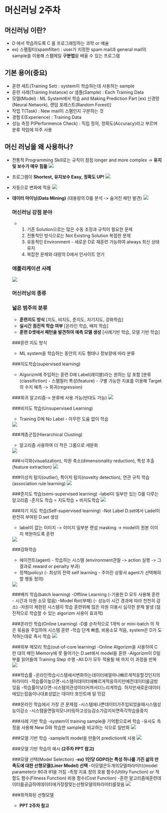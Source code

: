 # 머신러닝 2주차

## 머신러닝 이란?
- D 에서 학습하도록 C 를 프로그래밍하는 과학 or 예술
- ex) 스팸필터(spamfilter) : user가 지정한 spam mail과 general mail의 sample을 이용해 스팸메일 **구분법**을 배울 수 있는 프로그램

## 기본 용어(중요)
- 훈련 세트(Training Set) : system이 학습하는데 사용하는 sample
- 훈련 사례(Training Instance) or 샘플(Sample) : Each Training Data
- 모델(Model) : ML System에서 학습 and Making Prediction Part
  [ex) 신경망(Neural Network), 랜덤 포레스트(Random Forest)]
- 작업 T(Task) : New mail이 스팸인지 구분하는 것
- 경험 E(Experience) : Training Data
- 성능 측정 P(Performence Check) : 직접 정의, 정확도(Accuracy)라고 부르며 분류 작업에 자주 사용

## 머신 러닝을 왜 사용하나?
- 전통적 Programming Skill로는 규칙이 점점 longer and more complex -> **유지 및 보수가 매우 힘듦**
  <img src = 'https://github.com/bluemoon-17/KEVIN/blob/main/2Grade/1Simester/Pictures/approach.png'/>


- 프로그램이 **Shortest, 유지보수 Easy, 정확도 UP!**
  <img src = 'https://github.com/bluemoon-17/KEVIN/blob/main/2Grade/1Simester/Pictures/approach2.png'/>

- 자동으로 변화에 적응
  <img src = 'https://github.com/bluemoon-17/KEVIN/blob/main/2Grade/1Simester/Pictures/adapt.png'/>

- **데이터 마이닝(Data Mining)**
  (대용량의 D를 분석 -> 숨겨진 패턴 발견)
  <img src = "https://github.com/bluemoon-17/KEVIN/blob/main/2Grade/1Simester/Pictures/datamining.png"/>

  ### 머신러닝 강점 분야
  - 1. 기존 Solution으로는 많은 수동 조정과 규칙이 필요한 문제
    2. 전통적인 방식으로는 Not Existing Solution 복접한 문제
    3. 유동적인 Environment - 새로운 D로 재훈련 가능하여 always 최신 상태 유지
    4. 복잡한 문제와 대량의 D에서 인사이트 얻기

  ### 애플리케이션 사례
  <img src = 'https://github.com/bluemoon-17/KEVIN/blob/main/2Grade/1Simester/Pictures/appexample.png'/>

  ### 머신러닝의 종류
  ### 넓은 범주의 분류
  - **훈련지도 방식** [지도, 비지도, 준지도, 자기지도, 강화학습]
  - **실시간 점진적 학습 여부** [온라인 학습, 배치 학습]
  - **훈련 D셋에서 패턴을 발견하여 예측 모델 생성** [사례기반 학습, 모델 기반 학습]
 
  ###훈련 지도 방식
  - ML system을 학습하는 동안의 지도 형태나 정보량에 따라 분류

  ###지도학습(supervised learning)
  - Algorizm에 주입하는 훈련 D에 Label(레이블)라는 원하는 답 포함
    [분류(classifiction) - 스팸필터 특성(feature) - 구별 가능한 지표를 이용해 Target의 수치 예측 -> 회귀(regression)

  ###회귀 알고리즘-> 분류에 사용 가능(반대도 가능)
  <img src = 'https://github.com/bluemoon-17/KEVIN/blob/main/2Grade/1Simester/Pictures/regression.png'/>

  ###비지도 학습(Unsupervised Learning)
  - Training D에 No Label - 아무런 도움 없이 학습
  <img src = 'https://github.com/bluemoon-17/KEVIN/blob/main/2Grade/1Simester/Pictures/nolabel.png'/>

  ###계층군집(Hierarchical Clusting)
  - 알고리즘 사용하여 더 작은 그룹으로 세분화
  <img src = 'https://github.com/bluemoon-17/KEVIN/blob/main/2Grade/1Simester/Pictures/group.png'/>

  ###시각화(visualization), 차원 축소(dimensionality reduction), 특성 추출(feature extraction)
  <img src = 'https://github.com/bluemoon-17/KEVIN/blob/main/2Grade/1Simester/Pictures/groupexample.png'/>

  ###이상치 탐지(outlier), 특이치 탐지(novelty detection), 연관 규칙 학습(association rule learning)
  <img src = 'https://github.com/bluemoon-17/KEVIN/blob/main/2Grade/1Simester/Pictures/errorloading.png'/>

  ###준지도 학습(semi-supervised learning)
  -label이 일부만 있는 D를 다루는 알고리즘
  -준지도 학습 = 지도학습 + 비지도학습
  <img src = 'https://github.com/bluemoon-17/KEVIN/blob/main/2Grade/1Simester/Pictures/partedlabel.png'/>

  ###자기 지도 학습(Self-supervised learning)
  -Not Label D.set에서 Ladel이 완전히 부여된 D.set 생성
  - label이 없는 이미지 -> 이미지 일부분 랜섬 masking -> model이 원본 이미지 복원하도록 훈련
  <img src = 'https://github.com/bluemoon-17/KEVIN/blob/main/2Grade/1Simester/Pictures/selflearning.png'/>

  ###강화학습
  - 에이전트(agent) - 학습하는 시스템
  (environment관찰 -> action 실행 -> 그 결과로 reward or penalty 부과)
  - 정책(policy)
  (- 최상의 전략 self learning - 주어진 상황서 agent가 선택해햐할 행동 정의)
  <img src = 'https://github.com/bluemoon-17/KEVIN/blob/main/2Grade/1Simester/Pictures/upgrade.png'/>

  ###배치 학습(batch learning)
  -Offline Learning (-기용한 D 모두 사용해 훈련 - 시간과 자원 소모 많음)
  -Model Rot(부패) (- 성능이 시간 경과에 따라 천천히 감소)
  -자원이 제한된 시스템이 학습 훈련위해 많은 자원 이용시 심각한 문제 발생
  (점진적으로 학습할 수 있는 algorizm 사용이 효과적)

  ###온라인 학습(Online Learning)
  -D를 순차적으로 1개씩 or mini-batch 의 작은 묶음을 주입하여 시스템 훈련
  -학습 단계 빠름, 비용소모 적음, system은 D가 도착하는데로 즉시 학습
  <img src = 'https://github.com/bluemoon-17/KEVIN/blob/main/2Grade/1Simester/Pictures/online.png'/>

  ###외부 메모리 학습(out-of-core learning)
  -Online Algorizm을 사용하여 C 한 대의 메인 Memory에 못 들어가는 D.set에서 model을 훈련
  -Algorizm이 D일부를 읽어들여 Training Step 수행
  -All D가 모두 적용될 때 까지 이 과정을 반복
  <img src = 'https://github.com/bluemoon-17/KEVIN/blob/main/2Grade/1Simester/Pictures/outmemory.png'/>

  ###학습률
  -온라인학습시스템에서변화하는데이터에얼마나빠르게적응할것인지의파라미터
  -학습률이높으면-시스템이데이터에빠르게적응하지만예전데이터를금방잊음
  -학습률이낮으면-시스템의관성이더커져서더느리게학습. 하지만새로운데이터에있는잡음이나대표성없는 데이터 포인트에 덜 민감

  ###온라인 학습에서 가장 큰 문제점
  -시스템에나쁜데이터가주입되었을때시스템성능이감소
  -시스템을면밀히모니터링하고성능감소가감지되면즉각학습을중지

  ###사례 기반 학습
  -system이 training sample을 기억함으로써 학습
  -유사도 측정을 사용해 New D와 학습한 sample을 비교하는 식으로 일반화
  <img src = 'https://github.com/bluemoon-17/KEVIN/blob/main/2Grade/1Simester/Pictures/instancebased.png'/>

  ###모델 기반 학습
  -sample의 model을 만들어 prediction에 사용
  <img src = 'https://github.com/bluemoon-17/KEVIN/blob/main/2Grade/1Simester/Pictures/modelbased.png'/>

  ###모델 기반 학습의 예시
  **(2주차 PPT 참고)**

  ###모델 선택(Model Selection)
  -**ex) 1인당 GDP라는 특성 하나를 가진 삶의 만족도에 대한 선형모델(Liner Model) 선택**
  -이모델은두개의모델파라미터(model parameter)r θ0과 θ1을 가짐
  -측정 지표 정의
   호용 함수(Utility Function) or 적합도 함수(Fitness Function)
   비용 함수(Cost Function)
  -훈련
   알고리즘에훈련데이터를공급하여데이터에가장잘맞는선형모델의파라미터를찾음
  <img src = 'https://github.com/bluemoon-17/KEVIN/blob/main/2Grade/1Simester/Pictures/modelchoice.png'/>

  ###최적화된 선형모델
  - **PPT 2주차 참고**
